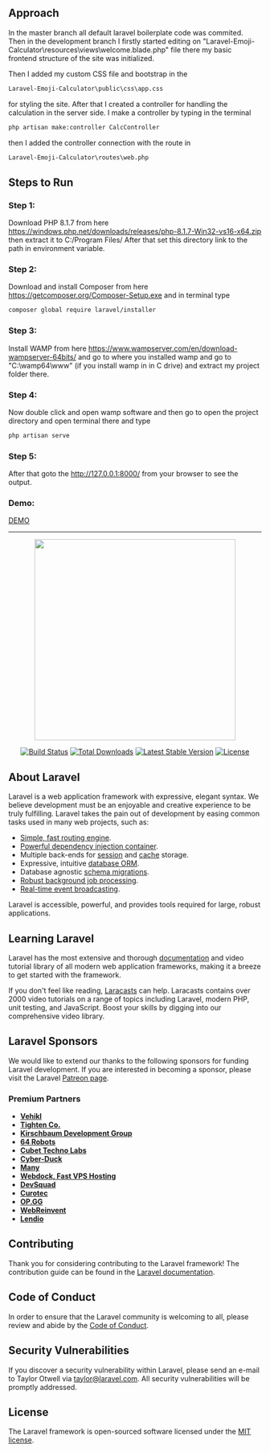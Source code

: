 ## Approach

In the master branch all default laravel boilerplate code was commited. 
Then in the development branch I firstly started editing on "Laravel-Emoji-Calculator\resources\views\welcome.blade.php" file
there my basic frontend structure of the site was initialized. 

Then I added my custom CSS file and bootstrap in the 
```bash
Laravel-Emoji-Calculator\public\css\app.css
```
for styling the site.
After that I created a controller for handling the calculation in the server side. I make a controller by typing in the terminal 
```bash
php artisan make:controller CalcController
```
then I added the controller connection with the route in 
```bash
Laravel-Emoji-Calculator\routes\web.php
```

## Steps to Run
### Step 1: 
Download PHP 8.1.7 from here https://windows.php.net/downloads/releases/php-8.1.7-Win32-vs16-x64.zip then extract it to C:/Program Files/
After that set this directory link to the path in environment variable.

### Step 2: 
Download and install Composer from here https://getcomposer.org/Composer-Setup.exe and in terminal type 
```bash
composer global require laravel/installer
```

### Step 3: 
Install WAMP from here https://www.wampserver.com/en/download-wampserver-64bits/ and go to where you installed wamp and go to "C:\wamp64\www\" (if you install wamp in in C drive) and extract my project folder there.

### Step 4: 
Now double click and open wamp software and then go to open the project directory and open terminal there and type

```bash
php artisan serve
```

### Step 5:
After that goto the http://127.0.0.1:8000/ from your browser to see the output. 

### Demo: 
[DEMO](https://drive.google.com/file/d/1c_LcUKp6wurhwSaGnTEczWgDB-68Nm-o/view?usp=sharing)




-----------------------------------------------------------------------------------------------------------------

<p align="center"><a href="https://laravel.com" target="_blank"><img src="https://raw.githubusercontent.com/laravel/art/master/logo-lockup/5%20SVG/2%20CMYK/1%20Full%20Color/laravel-logolockup-cmyk-red.svg" width="400"></a></p>

<p align="center">
<a href="https://travis-ci.org/laravel/framework"><img src="https://travis-ci.org/laravel/framework.svg" alt="Build Status"></a>
<a href="https://packagist.org/packages/laravel/framework"><img src="https://img.shields.io/packagist/dt/laravel/framework" alt="Total Downloads"></a>
<a href="https://packagist.org/packages/laravel/framework"><img src="https://img.shields.io/packagist/v/laravel/framework" alt="Latest Stable Version"></a>
<a href="https://packagist.org/packages/laravel/framework"><img src="https://img.shields.io/packagist/l/laravel/framework" alt="License"></a>
</p>

## About Laravel

Laravel is a web application framework with expressive, elegant syntax. We believe development must be an enjoyable and creative experience to be truly fulfilling. Laravel takes the pain out of development by easing common tasks used in many web projects, such as:

- [Simple, fast routing engine](https://laravel.com/docs/routing).
- [Powerful dependency injection container](https://laravel.com/docs/container).
- Multiple back-ends for [session](https://laravel.com/docs/session) and [cache](https://laravel.com/docs/cache) storage.
- Expressive, intuitive [database ORM](https://laravel.com/docs/eloquent).
- Database agnostic [schema migrations](https://laravel.com/docs/migrations).
- [Robust background job processing](https://laravel.com/docs/queues).
- [Real-time event broadcasting](https://laravel.com/docs/broadcasting).

Laravel is accessible, powerful, and provides tools required for large, robust applications.

## Learning Laravel

Laravel has the most extensive and thorough [documentation](https://laravel.com/docs) and video tutorial library of all modern web application frameworks, making it a breeze to get started with the framework.

If you don't feel like reading, [Laracasts](https://laracasts.com) can help. Laracasts contains over 2000 video tutorials on a range of topics including Laravel, modern PHP, unit testing, and JavaScript. Boost your skills by digging into our comprehensive video library.

## Laravel Sponsors

We would like to extend our thanks to the following sponsors for funding Laravel development. If you are interested in becoming a sponsor, please visit the Laravel [Patreon page](https://patreon.com/taylorotwell).

### Premium Partners

- **[Vehikl](https://vehikl.com/)**
- **[Tighten Co.](https://tighten.co)**
- **[Kirschbaum Development Group](https://kirschbaumdevelopment.com)**
- **[64 Robots](https://64robots.com)**
- **[Cubet Techno Labs](https://cubettech.com)**
- **[Cyber-Duck](https://cyber-duck.co.uk)**
- **[Many](https://www.many.co.uk)**
- **[Webdock, Fast VPS Hosting](https://www.webdock.io/en)**
- **[DevSquad](https://devsquad.com)**
- **[Curotec](https://www.curotec.com/services/technologies/laravel/)**
- **[OP.GG](https://op.gg)**
- **[WebReinvent](https://webreinvent.com/?utm_source=laravel&utm_medium=github&utm_campaign=patreon-sponsors)**
- **[Lendio](https://lendio.com)**

## Contributing

Thank you for considering contributing to the Laravel framework! The contribution guide can be found in the [Laravel documentation](https://laravel.com/docs/contributions).

## Code of Conduct

In order to ensure that the Laravel community is welcoming to all, please review and abide by the [Code of Conduct](https://laravel.com/docs/contributions#code-of-conduct).

## Security Vulnerabilities

If you discover a security vulnerability within Laravel, please send an e-mail to Taylor Otwell via [taylor@laravel.com](mailto:taylor@laravel.com). All security vulnerabilities will be promptly addressed.

## License

The Laravel framework is open-sourced software licensed under the [MIT license](https://opensource.org/licenses/MIT).
